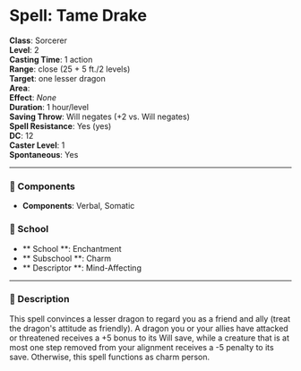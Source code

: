 
# Spell: Tame Drake
**Class**: Sorcerer  
**Level**: 2  
**Casting Time**: 1 action  
**Range**: close (25 + 5 ft./2 levels)  
**Target**: one lesser dragon  
**Area**:   
**Effect**: _None_  
**Duration**: 1 hour/level  
**Saving Throw**: Will negates (+2 vs. Will negates)  
**Spell Resistance**: Yes (yes)  
**DC**: 12  
**Caster Level**: 1  
**Spontaneous**: Yes

---

### 🔮 Components
- **Components**: Verbal, Somatic

### 🏫 School
- ** School **: Enchantment
- ** Subschool **: Charm
- ** Descriptor **: Mind-Affecting
---

### 📜 Description
This spell convinces a lesser dragon to regard you as a friend and ally (treat the dragon's attitude as friendly). A dragon you or your allies have attacked or threatened receives a +5 bonus to its Will save, while a creature that is at most one step removed from your alignment receives a -5 penalty to its save. Otherwise, this spell functions as charm person.
